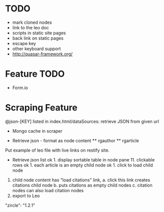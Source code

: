 # TODO

* mark cloned nodes
* link to the leo doc
* scripts in static site pages
* back link on static pages
* escape key
* other keyboard support
* http://quasar-framework.org/

# Feature TODO

* Form.io

# Scraping Feature

@json-[KEY] listed in index.html/dataSources: retrieve JSON from given url

* Mongo cache in scraper

* Retrieve json - format as node content
** rgauthor
** rgarticle

Put example of leo file with live links on restify site.

* Retrieve json list
ok 1. display sortable table in node pane
     11. clickable rows
ok 1. each article is an empty child node
ok 1. click to load child node
1. child node content has "load citations" link,
  a. click this link creates citations child node
  b. puts citations as empty child nodes
  c. citation nodes can also load citation nodes
1. export to Leo


"zircle": "1.2.1"

